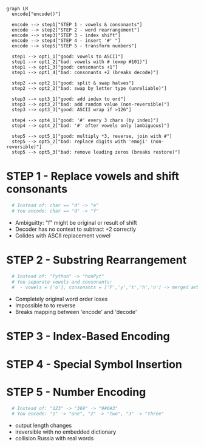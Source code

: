 ```mermaid
graph LR
  encode["encode()"]

  encode --> step1["STEP 1 - vowels & consonants"]
  encode --> step2["STEP 2 - word rearrangement"]
  encode --> step3["STEP 3 - index shift"]
  encode --> step4["STEP 4 - insert '#' "]
  encode --> step5["STEP 5 - transform numbers"]

  step1 --> opt1_1["good: vowels to ASCII"]
  step1 --> opt1_2["bad: vowels with # (exmp #101)"]
  step1 --> opt1_3["good: consonants +1"]
  step1 --> opt1_4["bad: consonants +2 (breaks decode)"]

  step2 --> opt2_1["good: split & swap halves"]
  step2 --> opt2_2["bad: swap by letter type (unreliable)"]

  step3 --> opt3_1["good: add index to ord"]
  step3 --> opt3_2["bad: add random value (non-reversible)"] 
  step3 --> opt3_3["good: ASCII wrap if >126"]

  step4 --> opt4_1["good: '#' every 3 chars (by index)"]
  step4 --> opt4_2["bad: '#' after vowels only (ambiguous)"]

  step5 --> opt5_1["good: multiply *3, reverse, join with #"]
  step5 --> opt5_2["bad: replace digits with 'emoji' (non-reversible)"] 
  step5 --> opt5_3["bad: remove leading zeros (breaks restore)"]
```

# STEP 1 - Replace vowels and shift consonants
```py
  # Instead of: char == "d" -> "e"
  # You encode: char == "d" -> "f"
```
- Ambiguitty: "f" might be original or result of shift
- Decoder has no context to subtract +2 correctly
- Colides with ASCII replacement vowel
 

# STEP 2 - Substring Rearrangement
```py
  # Instead of: "Python" -> "honPyt"
  # You separate vowels and consonants:
  #  - vowels = ['o'], consonants = ['P','y','t','h','n'] -> merged arbitrarily
```
- Completely original word order loses 
- Impossible to to reverse
-  Breaks mapping between 'encode' and 'decode' 


# STEP 3 - Index-Based Encoding
# STEP 4 - Special Symbol Insertion
# STEP 5 - Number Encoding
```python
  # Instead of: "123" -> "369" -> "9#6#3"
  # You encode: "1" -> "one", "2" -> "two", "3" -> "three"
```
- output length changes
- ireversible with no embedded dictionary
- collision Russia with real words

  
